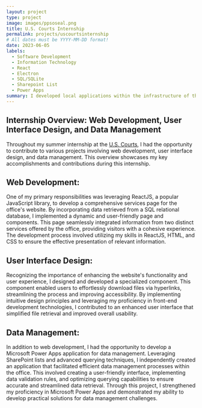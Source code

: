 ```yaml
---
layout: project
type: project
image: images/ppsoseal.png
title: U.S. Courts Internship
permalink: projects/uscourtsinternship
# All dates must be YYYY-MM-DD format!
date: 2023-06-05
labels:
  - Software Development
  - Information Technology
  - React
  - Electron
  - SQL/SQLite
  - Sharepoint List
  - Power Apps
summary: I developed local applications within the infrastructure of the U.S. Courts in Hawaii.
---
```


## Internship Overview: Web Development, User Interface Design, and Data Management

Throughout my summer internship at the [U.S. Courts](https://www.hid.uscourts.gov/home), I had the opportunity to contribute to various projects involving web development, user interface design, and data management. This overview showcases my key accomplishments and contributions during this internship.

## Web Development:

One of my primary responsibilities was leveraging ReactJS, a popular JavaScript library, to develop a comprehensive services page for the office's website. By incorporating data retrieved from a SQL relational database, I implemented a dynamic and user-friendly page and components. This page seamlessly integrated information from two distinct services offered by the office, providing visitors with a cohesive experience. The development process involved utilizing my skills in ReactJS, HTML, and CSS to ensure the effective presentation of relevant information.

## User Interface Design:

Recognizing the importance of enhancing the website's functionality and user experience, I designed and developed a specialized component. This component enabled users to effortlessly download files via hyperlinks, streamlining the process and improving accessibility. By implementing intuitive design principles and leveraging my proficiency in front-end development technologies, I contributed to an enhanced user interface that simplified file retrieval and improved overall usability.

## Data Management:

In addition to web development, I had the opportunity to develop a Microsoft Power Apps application for data management. Leveraging SharePoint lists and advanced querying techniques, I independently created an application that facilitated efficient data management processes within the office. This involved creating a user-friendly interface, implementing data validation rules, and optimizing querying capabilities to ensure accurate and streamlined data retrieval. Through this project, I strengthened my proficiency in Microsoft Power Apps and demonstrated my ability to develop practical solutions for data management challenges.

